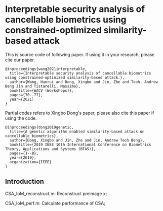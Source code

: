 # Interpretable security analysis of cancellable biometrics using constrained-optimized similarity-based attack

This is source code of following paper. If using it in your research, please cite our paper.

```
@inproceedings{wang2021interpretable,
  title={Interpretable security analysis of cancellable biometrics using constrained-optimized similarity-based attack.},
  author={Wang, Hanrui and Dong, Xingbo and Jin, Zhe and Teoh, Andrew Beng Jin and Tistarelli, Massimo},
  booktitle={WACV (Workshops)},
  pages={70--77},
  year={2021}
}
```

Partial codes refers to Xingbo Dong's paper, please also cite this paper if using the code.

```
@inproceedings{dong2019genetic,
  title={A genetic algorithm enabled similarity-based attack on cancellable biometrics},
  author={Dong, Xingbo and Jin, Zhe and Jin, Andrew Teoh Beng},
  booktitle={2019 IEEE 10th International Conference on Biometrics Theory, Applications and Systems (BTAS)},
  pages={1--8},
  year={2019},
  organization={IEEE}
}
```

## Introduction

CSA_IoM_reconstruct.m: Reconstruct preimage x;

CSA_IoM_perf.m: Calculate performance of CSA;
